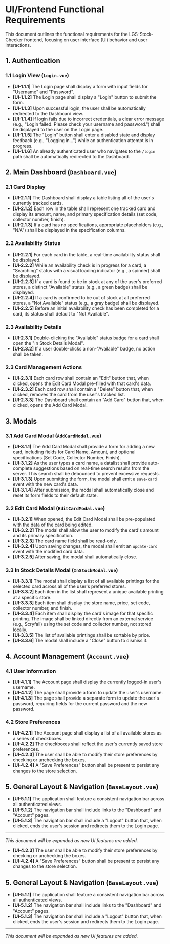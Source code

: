 # UI/Frontend Functional Requirements

This document outlines the functional requirements for the LGS-Stock-Checker frontend, focusing on user interface (UI) behavior and user interactions.

## 1. Authentication

### 1.1 Login View (`Login.vue`)
-   **[UI-1.1.1]** The Login page shall display a form with input fields for "Username" and "Password".
-   **[UI-1.1.2]** The Login page shall display a "Login" button to submit the form.
-   **[UI-1.1.3]** Upon successful login, the user shall be automatically redirected to the Dashboard view.
-   **[UI-1.1.4]** If login fails due to incorrect credentials, a clear error message (e.g., "Login failed. Please check your username and password.") shall be displayed to the user on the Login page.
-   **[UI-1.1.5]** The "Login" button shall enter a disabled state and display feedback (e.g., "Logging in...") while an authentication attempt is in progress.
-   **[UI-1.1.6]** An already authenticated user who navigates to the `/login` path shall be automatically redirected to the Dashboard.

## 2. Main Dashboard (`Dashboard.vue`)

### 2.1 Card Display
-   **[UI-2.1.1]** The Dashboard shall display a table listing all of the user's currently tracked cards.
-   **[UI-2.1.2]** Each row in the table shall represent one tracked card and display its amount, name, and primary specification details (set code, collector number, finish).
-   **[UI-2.1.3]** If a card has no specifications, appropriate placeholders (e.g., "N/A") shall be displayed in the specification columns.

### 2.2 Availability Status
-   **[UI-2.2.1]** For each card in the table, a real-time availability status shall be displayed.
-   **[UI-2.2.2]** While an availability check is in progress for a card, a "Searching" status with a visual loading indicator (e.g., a spinner) shall be displayed.
-   **[UI-2.2.3]** If a card is found to be in stock at any of the user's preferred stores, a distinct "Available" status (e.g., a green badge) shall be displayed.
-   **[UI-2.2.4]** If a card is confirmed to be out of stock at all preferred stores, a "Not Available" status (e.g., a gray badge) shall be displayed.
-   **[UI-2.2.5]** Before an initial availability check has been completed for a card, its status shall default to "Not Available".

### 2.3 Availability Details
-   **[UI-2.3.1]** Double-clicking the "Available" status badge for a card shall open the "In Stock Details Modal".
-   **[UI-2.3.2]** If a user double-clicks a non-"Available" badge, no action shall be taken.

### 2.3 Card Management Actions
-   **[UI-2.3.1]** Each card row shall contain an "Edit" button that, when clicked, opens the Edit Card Modal pre-filled with that card's data.
-   **[UI-2.3.2]** Each card row shall contain a "Delete" button that, when clicked, removes the card from the user's tracked list.
-   **[UI-2.3.3]** The Dashboard shall contain an "Add Card" button that, when clicked, opens the Add Card Modal.

## 3. Modals

### 3.1 Add Card Modal (`AddCardModal.vue`)
-   **[UI-3.1.1]** The Add Card Modal shall provide a form for adding a new card, including fields for Card Name, Amount, and optional specifications (Set Code, Collector Number, Finish).
-   **[UI-3.1.2]** As the user types a card name, a datalist shall provide auto-complete suggestions based on real-time search results from the server. This search shall be debounced to prevent excessive requests.
-   **[UI-3.1.3]** Upon submitting the form, the modal shall emit a `save-card` event with the new card's data.
-   **[UI-3.1.4]** After submission, the modal shall automatically close and reset its form fields to their default state.

### 3.2 Edit Card Modal (`EditCardModal.vue`)
-   **[UI-3.2.1]** When opened, the Edit Card Modal shall be pre-populated with the data of the card being edited.
-   **[UI-3.2.2]** The modal shall allow the user to modify the card's amount and its primary specification.
-   **[UI-3.2.3]** The card name field shall be read-only.
-   **[UI-3.2.4]** Upon saving changes, the modal shall emit an `update-card` event with the modified card data.
-   **[UI-3.2.5]** After saving, the modal shall automatically close.

### 3.3 In Stock Details Modal (`InStockModal.vue`)
-   **[UI-3.3.1]** The modal shall display a list of all available printings for the selected card across all of the user's preferred stores.
-   **[UI-3.3.2]** Each item in the list shall represent a unique available printing at a specific store.
-   **[UI-3.3.3]** Each item shall display the store name, price, set code, collector number, and finish.
-   **[UI-3.3.4]** Each item shall display the card's image for that specific printing. The image shall be linked directly from an external service (e.g., Scryfall) using the set code and collector number, not stored locally.
-   **[UI-3.3.5]** The list of available printings shall be sortable by price.
-   **[UI-3.3.6]** The modal shall include a "Close" button to dismiss it.

## 4. Account Management (`Account.vue`)

### 4.1 User Information
-   **[UI-4.1.1]** The Account page shall display the currently logged-in user's username.
-   **[UI-4.1.2]** The page shall provide a form to update the user's username.
-   **[UI-4.1.3]** The page shall provide a separate form to update the user's password, requiring fields for the current password and the new password.

### 4.2 Store Preferences
-   **[UI-4.2.1]** The Account page shall display a list of all available stores as a series of checkboxes.
-   **[UI-4.2.2]** The checkboxes shall reflect the user's currently saved store preferences.
-   **[UI-4.2.3]** The user shall be able to modify their store preferences by checking or unchecking the boxes.
-   **[UI-4.2.4]** A "Save Preferences" button shall be present to persist any changes to the store selection.

## 5. General Layout & Navigation (`BaseLayout.vue`)

-   **[UI-5.1.1]** The application shall feature a consistent navigation bar across all authenticated views.
-   **[UI-5.1.2]** The navigation bar shall include links to the "Dashboard" and "Account" pages.
-   **[UI-5.1.3]** The navigation bar shall include a "Logout" button that, when clicked, ends the user's session and redirects them to the Login page.

---

*This document will be expanded as new UI features are added.*
-   **[UI-4.2.3]** The user shall be able to modify their store preferences by checking or unchecking the boxes.
-   **[UI-4.2.4]** A "Save Preferences" button shall be present to persist any changes to the store selection.

## 5. General Layout & Navigation (`BaseLayout.vue`)

-   **[UI-5.1.1]** The application shall feature a consistent navigation bar across all authenticated views.
-   **[UI-5.1.2]** The navigation bar shall include links to the "Dashboard" and "Account" pages.
-   **[UI-5.1.3]** The navigation bar shall include a "Logout" button that, when clicked, ends the user's session and redirects them to the Login page.

---

*This document will be expanded as new UI features are added.*
